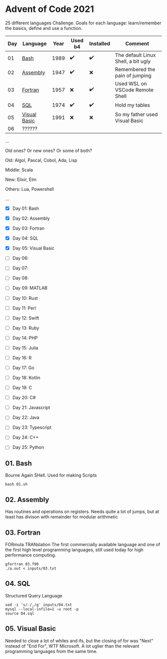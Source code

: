 # Advent of Code 2021

25 different languages Challenge. Goals for each language: learn/remember the basics, define and use a function.

Day | Language                         | Year | Used b4            | Installed          | Comment
----|----------------------------------|------|--------------------|--------------------|------------------------------------
01  | [Bash](#01-bash)                 | 1989 | :heavy_check_mark: | :heavy_check_mark: | The default Linux Shell, a bit ugly
02  | [Assembly](#02-assembly)         | 1947 | :heavy_check_mark: | :x:                | Remembered the pain of jumping
03  | [Fortran](#03-fortran)           | 1957 | :x:                | :heavy_check_mark: | Used WSL on VSCode Remote Shell
04  | [SQL](#04-sql)                   | 1974 | :heavy_check_mark: | :heavy_check_mark: | Hold my tables
05  | [Visual Basic](#05-visual-basic) | 1991 | :x:                | :x:                | So my father used Visual Basic
06  | ??????


...

Old ones? Or new ones? Or some of both?

Old: Algol, Pascal, Cobol, Ada, Lisp

Middle: Scala

New: Elixir, Elm

Others: Lua, Powershell

...


- [x] Day 01: Bash
- [x] Day 02: Assembly
- [x] Day 03: Fortran
- [x] Day 04: SQL
- [x] Day 05: Visual Basic
- [ ] Day 06: 
- [ ] Day 07: 
- [ ] Day 08: 
- [ ] Day 09: MATLAB
- [ ] Day 10: Rust
- [ ] Day 11: Perl
- [ ] Day 12: Swift
- [ ] Day 13: Ruby
- [ ] Day 14: PHP
- [ ] Day 15: Julia
- [ ] Day 16: R
- [ ] Day 17: Go
- [ ] Day 18: Kotlin
- [ ] Day 19: C
- [ ] Day 20: C#
- [ ] Day 21: Javascript
- [ ] Day 22: Java
- [ ] Day 23: Typescript
- [ ] Day 24: C++
- [ ] Day 25: Python


## 01. Bash
Bourne Again SHell. Used for making Scripts
```
bash 01.sh
```

## 02. Assembly
Has routines and operations on registers.
Needs quite a lot of jumps, but at least has divison with remainder for modular arithmetic

## 03. Fortran
FORmula TRANslation
The first commercially available language and one of the first high level programming languages, still used today for high performance computing.
```
gfortran 03.f90
./a.out < inputs/03.txt
```

## 04. SQL
Structured Query Language
```
sed -i 's/-/,/g' inputs/04.txt
mysql --local-infile=1 -u root -p
source 04.sql
```

## 05. Visual Basic
Needed to close a lot of whiles and ifs, but the closing of for was "Next" instead of "End For", WTF Microsoft.
A lot uglier than the relevant programming languages from the same time.
